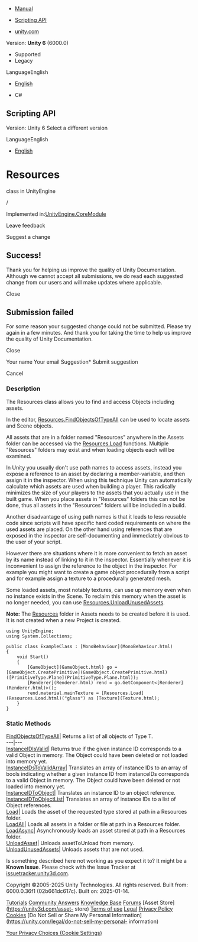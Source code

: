 [ ]()

  * [Manual](../Manual/index.html)
  * [Scripting API](../ScriptReference/index.html)

  * [unity.com](https://unity.com/)

Version: **Unity 6** (6000.0)

  * Supported
  * Legacy

LanguageEnglish

  * [English]()

  * C#

[ ](https://docs.unity3d.com)

## Scripting API

Version: Unity 6 Select a different version

LanguageEnglish

  * [English]()

# Resources

class in UnityEngine

/

Implemented in:[UnityEngine.CoreModule](UnityEngine.CoreModule.html)

Leave feedback

Suggest a change

## Success!

Thank you for helping us improve the quality of Unity Documentation. Although
we cannot accept all submissions, we do read each suggested change from our
users and will make updates where applicable.

Close

## Submission failed

For some reason your suggested change could not be submitted. Please <a>try
again</a> in a few minutes. And thank you for taking the time to help us
improve the quality of Unity Documentation.

Close

Your name Your email Suggestion* Submit suggestion

Cancel

[ ]()

### Description

The Resources class allows you to find and access Objects including assets.

In the editor,
[Resources.FindObjectsOfTypeAll](Resources.FindObjectsOfTypeAll.html) can be
used to locate assets and Scene objects.  
  
All assets that are in a folder named "Resources" anywhere in the Assets
folder can be accessed via the [Resources.Load](Resources.Load.html)
functions. Multiple "Resources" folders may exist and when loading objects
each will be examined.  
  
In Unity you usually don't use path names to access assets, instead you expose
a reference to an asset by declaring a member-variable, and then assign it in
the inspector. When using this technique Unity can automatically calculate
which assets are used when building a player. This radically minimizes the
size of your players to the assets that you actually use in the built game.
When you place assets in "Resources" folders this can not be done, thus all
assets in the "Resources" folders will be included in a build.  
  
Another disadvantage of using path names is that it leads to less reusable
code since scripts will have specific hard coded requirements on where the
used assets are placed. On the other hand using references that are exposed in
the inspector are self-documenting and immediately obvious to the user of your
script.  
  
However there are situations where it is more convenient to fetch an asset by
its name instead of linking to it in the inspector. Essentially whenever it is
inconvenient to assign the reference to the object in the inspector. For
example you might want to create a game object procedurally from a script and
for example assign a texture to a procedurally generated mesh.  
  
Some loaded assets, most notably textures, can use up memory even when no
instance exists in the Scene. To reclaim this memory when the asset is no
longer needed, you can use
[Resources.UnloadUnusedAssets](Resources.UnloadUnusedAssets.html).  
  
**Note:** The [Resources](Resources.html) folder in Assets needs to be created
before it is used. It is not created when a new Project is created.

    
    
    using UnityEngine;
    using System.Collections;  
      
    public class ExampleClass : [MonoBehaviour](MonoBehaviour.html)
    {
        void Start()
        {
            [GameObject](GameObject.html) go = [GameObject.CreatePrimitive](GameObject.CreatePrimitive.html)([PrimitiveType.Plane](PrimitiveType.Plane.html));
            [Renderer](Renderer.html) rend = go.GetComponent<[Renderer](Renderer.html)>();
            rend.material.mainTexture = [Resources.Load](Resources.Load.html)("glass") as [Texture](Texture.html);
        }
    }
    

### Static Methods

[FindObjectsOfTypeAll](Resources.FindObjectsOfTypeAll.html)| Returns a list of
all objects of Type T.  
---|---  
[InstanceIDIsValid](Resources.InstanceIDIsValid.html)| Returns true if the
given instance ID corresponds to a valid Object in memory. The Object could
have been deleted or not loaded into memory yet.  
[InstanceIDsToValidArray](Resources.InstanceIDsToValidArray.html)| Translates
an array of instance IDs to an array of bools indicating whether a given
instance ID from instanceIDs corresponds to a valid Object in memory. The
Object could have been deleted or not loaded into memory yet.  
[InstanceIDToObject](Resources.InstanceIDToObject.html)| Translates an
instance ID to an object reference.  
[InstanceIDToObjectList](Resources.InstanceIDToObjectList.html)| Translates an
array of instance IDs to a list of Object references.  
[Load](Resources.Load.html)| Loads the asset of the requested type stored at
path in a Resources folder.  
[LoadAll](Resources.LoadAll.html)| Loads all assets in a folder or file at
path in a Resources folder.  
[LoadAsync](Resources.LoadAsync.html)| Asynchronously loads an asset stored at
path in a Resources folder.  
[UnloadAsset](Resources.UnloadAsset.html)| Unloads assetToUnload from memory.  
[UnloadUnusedAssets](Resources.UnloadUnusedAssets.html)| Unloads assets that
are not used.  
  
Is something described here not working as you expect it to? It might be a
**Known Issue**. Please check with the Issue Tracker at
[issuetracker.unity3d.com](https://issuetracker.unity3d.com).

Copyright ©2005-2025 Unity Technologies. All rights reserved. Built from:
6000.0.36f1 (02b661dc617c). Built on: 2025-01-14.

[Tutorials](https://unity3d.com/learn) [Community
Answers](https://answers.unity3d.com) [Knowledge
Base](https://support.unity3d.com/hc/en-us)
[Forums](https://forum.unity3d.com) [Asset Store](https://unity3d.com/asset-
store) [Terms of use](https://docs.unity3d.com/Manual/TermsOfUse.html)
[Legal](https://unity.com/legal) [Privacy
Policy](https://unity.com/legal/privacy-policy)
[Cookies](https://unity.com/legal/cookie-policy) [Do Not Sell or Share My
Personal Information](https://unity.com/legal/do-not-sell-my-personal-
information)

[Your Privacy Choices (Cookie Settings)](javascript:void\(0\);)

